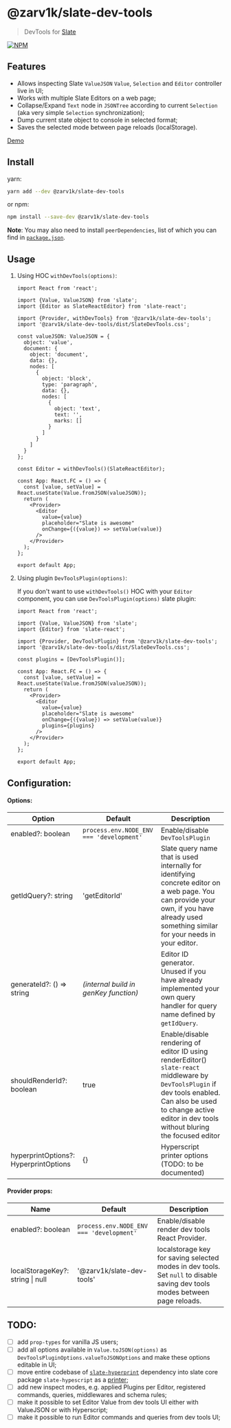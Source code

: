 # @zarv1k/slate-dev-tools

> DevTools for [Slate](https://www.slatejs.org/)

[![NPM](https://img.shields.io/npm/v/@zarv1k/slate-dev-tools.svg)](https://www.npmjs.com/package/@zarv1k/slate-dev-tools)

## Features

- Allows inspecting Slate `ValueJSON` `Value`, `Selection` and `Editor` controller live in UI;
- Works with multiple Slate Editors on a web page;
- Collapse/Expand `Text` node in `JSONTree` according to current `Selection` (aka very simple `Selection` synchronization);
- Dump current state object to console in selected format;
- Saves the selected mode between page reloads (localStorage).

[Demo](https://zarv1k.github.io/slate-dev-tools)

## Install

yarn:

```bash
yarn add --dev @zarv1k/slate-dev-tools
```

or npm:

```bash
npm install --save-dev @zarv1k/slate-dev-tools
```

**Note**: You may also need to install `peerDependencies`, list of which you can find in [`package.json`](https://github.com/zarv1k/slate-dev-tools/blob/master/package.json).

## Usage

1. Using HOC `withDevTools(options)`:

   ```tsx
   import React from 'react';

   import {Value, ValueJSON} from 'slate';
   import {Editor as SlateReactEditor} from 'slate-react';

   import {Provider, withDevTools} from '@zarv1k/slate-dev-tools';
   import '@zarv1k/slate-dev-tools/dist/SlateDevTools.css';

   const valueJSON: ValueJSON = {
     object: 'value',
     document: {
       object: 'document',
       data: {},
       nodes: [
         {
           object: 'block',
           type: 'paragraph',
           data: {},
           nodes: [
             {
               object: 'text',
               text: '',
               marks: []
             }
           ]
         }
       ]
     }
   };

   const Editor = withDevTools()(SlateReactEditor);

   const App: React.FC = () => {
     const [value, setValue] = React.useState(Value.fromJSON(valueJSON));
     return (
       <Provider>
         <Editor
           value={value}
           placeholder="Slate is awesome"
           onChange={({value}) => setValue(value)}
         />
       </Provider>
     );
   };

   export default App;
   ```

2. Using plugin `DevToolsPlugin(options)`:

   If you don't want to use `withDevTools()` HOC with your `Editor` component, you can use `DevToolsPlugin(options)` slate plugin:

   ```tsx
   import React from 'react';

   import {Value, ValueJSON} from 'slate';
   import {Editor} from 'slate-react';

   import {Provider, DevToolsPlugin} from '@zarv1k/slate-dev-tools';
   import '@zarv1k/slate-dev-tools/dist/SlateDevTools.css';

   const plugins = [DevToolsPlugin()];

   const App: React.FC = () => {
     const [value, setValue] = React.useState(Value.fromJSON(valueJSON));
     return (
       <Provider>
         <Editor
           value={value}
           placeholder="Slate is awesome"
           onChange={({value}) => setValue(value)}
           plugins={plugins}
         />
       </Provider>
     );
   };

   export default App;
   ```

## Configuration:

#### Options:

| Option                                | Default                                  | Description                                                                                                                                                                                                            |
| ------------------------------------- | ---------------------------------------- | ---------------------------------------------------------------------------------------------------------------------------------------------------------------------------------------------------------------------- |
| enabled?: boolean                     | `process.env.NODE_ENV === 'development'` | Enable/disable `DevToolsPlugin`                                                                                                                                                                                        |
| getIdQuery?: string                 | 'getEditorId'                            | Slate query name that is used internally for identifying concrete editor on a web page. You can provide your own, if you have already used something similar for your needs in your editor.                            |
| generateId?: () => string             | _(internal build in genKey function)_    | Editor ID generator. Unused if you have already implemented your own query handler for query name defined by `getIdQuery`.                                                                                           |
| shouldRenderId?: boolean              | true                                     | Enable/disable rendering of editor ID using renderEditor() `slate-react` middleware by `DevToolsPlugin` if dev tools enabled. Can also be used to change active editor in dev tools without bluring the focused editor |
| hyperprintOptions?: HyperprintOptions | {}                                       | Hyperscript printer options (TODO: to be documented)                                                                                                                                                                   |

#### Provider props:

| Name                                 | Default                                  | Description                                                                                                                 |
| ------------------------------------ | ---------------------------------------- | --------------------------------------------------------------------------------------------------------------------------- |
| enabled?: boolean                    | `process.env.NODE_ENV === 'development'` | Enable/disable render dev tools React Provider.                                                                             |
| localStorageKey?: string &#124; null | '@zarv1k/slate-dev-tools'                | localstorage key for saving selected modes in dev tools. Set `null` to disable saving dev tools modes between page reloads. |

## TODO:

- [ ] add `prop-types` for vanilla JS users;
- [ ] add all options available in `Value.toJSON(options)` as `DevToolsPluginOptions.valueToJSONOptions` and make these options editable in UI;
- [ ] move entire codebase of [`slate-hyperprint`](https://github.com/zarv1k/slate-hyperprint/tree/0.47.3-dev) dependency into slate core package `slate-hypescript` as a [printer](https://github.com/ianstormtaylor/slate/pull/1902#issuecomment-434852988);
- [ ] add new inspect modes, e.g. applied Plugins per Editor, registered commands, queries, middlewares and schema rules;
- [ ] make it possible to set Editor Value from dev tools UI either with ValueJSON or with Hyperscript;
- [ ] make it possible to run Editor commands and queries from dev tools UI;
